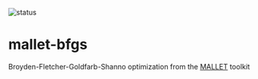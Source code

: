 ![status](https://github.com/stefan-zobel/mallet-bfgs/actions/workflows/codeql.yml/badge.svg)

# mallet-bfgs

Broyden-Fletcher-Goldfarb-Shanno optimization from the [MALLET](http://mallet.cs.umass.edu/) toolkit
